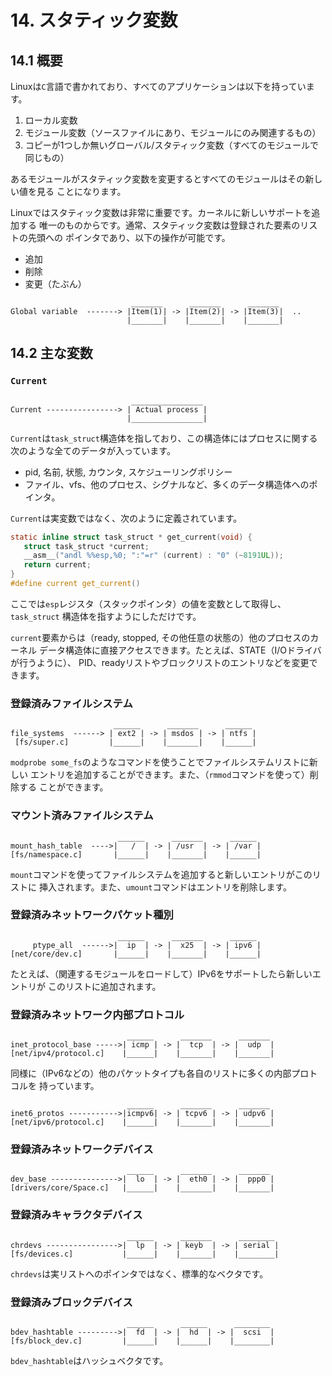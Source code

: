 # 14. スタティック変数

## 14.1 概要

Linuxは`C`言語で書かれており、すべてのアプリケーションは以下を持っています。

1. ローカル変数
2. モジュール変数（ソースファイルにあり、モジュールにのみ関連するもの）
3. コピーが1つしか無いグローバル/スタティック変数（すべてのモジュールで同じもの）

あるモジュールがスタティック変数を変更するとすべてのモジュールはその新しい値を見る
ことになります。

Linuxではスタティック変数は非常に重要です。カーネルに新しいサポートを追加する
唯一のものからです。通常、スタティック変数は登録された要素のリストの先頭への
ポインタであり、以下の操作が可能です。

- 追加
- 削除
- 変更（たぶん）

```
                           _______      _______      _______
Global variable  -------> |Item(1)| -> |Item(2)| -> |Item(3)|  ..
                          |_______|    |_______|    |_______|
```

## 14.2 主な変数

### `Current`

```
                           ________________
Current ----------------> | Actual process |
                          |________________|
```

`Current`は`task_struct`構造体を指しており、この構造体にはプロセスに関する
次のような全てのデータが入っています。

- pid, 名前, 状態, カウンタ, スケジューリングポリシー
- ファイル、vfs、他のプロセス、シグナルなど、多くのデータ構造体へのポインタ。

`Current`は実変数ではなく、次のように定義されています。

```c
static inline struct task_struct * get_current(void) {
   struct task_struct *current;
   __asm__("andl %%esp,%0; ":"=r" (current) : "0" (~8191UL));
   return current;
}
#define current get_current()
```

ここでは`esp`レジスタ（スタックポインタ）の値を変数として取得し、`task_struct`
構造体を指すようにしただけです。

`current`要素からは（ready, stopped, その他任意の状態の）他のプロセスのカーネル
データ構造体に直接アクセスできます。たとえば、STATE（I/Oドライバが行うように）、
PID、readyリストやブロックリストのエントリなどを変更できます。

### 登録済みファイルシステム

```
                       ______      _______      ______
file_systems  ------> | ext2 | -> | msdos | -> | ntfs |
 [fs/super.c]         |______|    |_______|    |______|
```

`modprobe some_fs`のようなコマンドを使うことでファイルシステムリストに新しい
エントリを追加することができます。また、（`rmmod`コマンドを使って）削除する
ことができます。

### マウント済みファイルシステム

```
                        ______      _______      ______
mount_hash_table  ---->|   /  | -> | /usr  | -> | /var |
[fs/namespace.c]       |______|    |_______|    |______|
```

`mount`コマンドを使ってファイルシステムを追加すると新しいエントリがこのリストに
挿入されます。また、`umount`コマンドはエントリを削除します。

### 登録済みネットワークパケット種別

```
                        ______      _______      ______
     ptype_all  ------>|  ip  | -> |  x25  | -> | ipv6 |
[net/core/dev.c]       |______|    |_______|    |______|
```

たとえば、（関連するモジュールをロードして）IPv6をサポートしたら新しいエントリが
このリストに追加されます。

### 登録済みネットワーク内部プロトコル

```
                          ______      _______      _______
inet_protocol_base ----->| icmp | -> |  tcp  | -> |  udp  |
[net/ipv4/protocol.c]    |______|    |_______|    |_______|
```

同様に（IPv6などの）他のパケットタイプも各自のリストに多くの内部プロトコルを
持っています。

```
                          ______      _______      _______
inet6_protos ----------->|icmpv6| -> | tcpv6 | -> | udpv6 |
[net/ipv6/protocol.c]    |______|    |_______|    |_______|
```

### 登録済みネットワークデバイス

```
                          ______      _______      _______
dev_base --------------->|  lo  | -> |  eth0 | -> |  ppp0 |
[drivers/core/Space.c]   |______|    |_______|    |_______|
```

### 登録済みキャラクタデバイス

```
                          ______      _______      ________
chrdevs ---------------->|  lp  | -> | keyb  | -> | serial |
[fs/devices.c]           |______|    |_______|    |________|
```

`chrdevs`は実リストへのポインタではなく、標準的なベクタです。

### 登録済みブロックデバイス

```
                          ______      ______      ________
bdev_hashtable --------->|  fd  | -> |  hd  | -> |  scsi  |
[fs/block_dev.c]         |______|    |______|    |________|
```

`bdev_hashtable`はハッシュベクタです。

